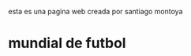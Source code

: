 <html>
  <head>
    <title>mi pagina web</title>
  </head>
  <body>
    <p>esta es una pagina web creada por santiago montoya</p>
    <h1> mundial de futbol</h1>
  </body>
</html>
  
